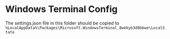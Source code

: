 # Windows Terminal Config

The settings.json file in this folder should be copied to `%LocalAppData%\Packages\Microsoft.WindowsTerminal_8wekyb3d8bbwe\LocalState`
